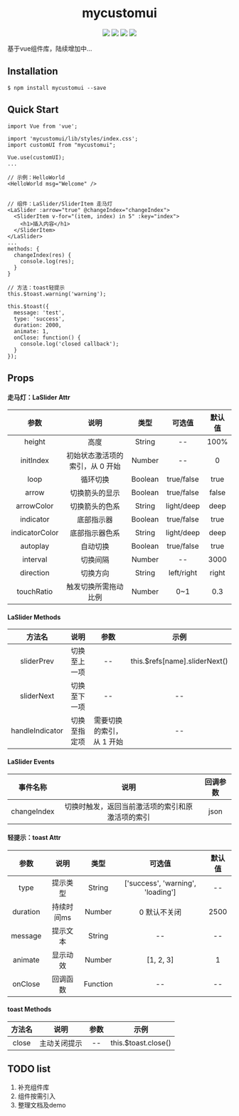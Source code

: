 <!--
[![NPM](https://nodei.co/npm/mycustomui.png?downloads=true&downloadRank=true&stars=true)](https://nodei.co/npm/mycustomui/) -->
<h1 align="center">mycustomui</h1>
<p align="center">
    <a href="https://www.npmjs.com/package/mycustomui"><img src="https://badgen.net/bundlephobia/minzip/mycustomui?color=cyan" /></a>
    <a href="https://www.npmjs.com/package/mycustomui"><img src="https://badgen.net/npm/dependents/mycustomui" /></a>
    <a href="https://www.npmjs.com/package/mycustomui"><img src="https://badgen.net/npm/v/mycustomui" /></a>
    <a href="https://www.npmjs.com/package/mycustomui"><img src="https://badgen.net/badge/license/MIT/blue" /></a>
</p>

基于vue组件库，陆续增加中...


## Installation
```
$ npm install mycustomui --save
```


## Quick Start
```
import Vue from 'vue';

import 'mycustomui/lib/styles/index.css';
import customUI from "mycustomui";

Vue.use(customUI);
...

// 示例：HelloWorld
<HelloWorld msg="Welcome" />


// 组件：LaSlider/SliderItem 走马灯
<LaSlider :arrow="true" @changeIndex="changeIndex">
  <SliderItem v-for="(item, index) in 5" :key="index">
    <h1>插入内容</h1>
  </SliderItem>
</LaSlider>
...
methods: {
  changeIndex(res) {
    console.log(res);
  }
}

// 方法：toast轻提示
this.$toast.warning('warning');

this.$toast({
  message: 'test',
  type: 'success',
  duration: 2000,
  animate: 1,
  onClose: function() {
    console.log('closed callback');
  }
});

```


## Props

#### 走马灯：LaSlider Attr
| 参数 | 说明 | 类型 | 可选值 | 默认值 |
| :------:| :------: | :------: | :------: | :------: |
| height | 高度 | String | -- | 100% |
| initIndex | 初始状态激活项的索引，从 0 开始 | Number | -- | 0 |
| loop | 循环切换 | Boolean | true/false | true |
| arrow | 切换箭头的显示 | Boolean | true/false | false |
| arrowColor | 切换箭头的色系 | String | light/deep | deep |
| indicator | 底部指示器 | Boolean | true/false | true |
| indicatorColor | 底部指示器色系 | String | light/deep | deep |
| autoplay | 自动切换 | Boolean | true/false | true |
| interval | 切换间隔 | Number | -- | 3000 |
| direction | 切换方向 | String | left/right | right |
| touchRatio | 触发切换所需拖动比例 | Number | 0~1 | 0.3 |

#### LaSlider Methods
| 方法名 | 说明 | 参数 | 示例 |
| :------:| :------: | :------: | :------: |
| sliderPrev | 	切换至上一项 | -- | this.$refs[name].sliderNext() |
| sliderNext | 	切换至下一项 | -- | -- |
| handleIndicator | 	切换至指定项 | 需要切换的索引，从 1 开始 | -- |

#### LaSlider Events
| 事件名称 | 说明 | 回调参数 |
| :------:| :------: | :------: |
| changeIndex | 切换时触发，返回当前激活项的索引和原激活项的索引 | json |


#### 轻提示：toast Attr
| 参数 | 说明 | 类型 | 可选值 | 默认值 |
| :------:| :------: | :------: | :------: | :------: |
| type | 提示类型 | String | ['success', 'warning', 'loading'] | -- |
| duration | 持续时间ms | Number | 0 默认不关闭 | 2500 |
| message | 提示文本 | String | -- | -- |
| animate | 显示动效 | Number | [1, 2, 3] | 1 |
| onClose | 回调函数 | Function | -- | -- |

#### toast Methods
| 方法名 | 说明 | 参数 | 示例 |
| :------:| :------: | :------: | :------: |
| close | 主动关闭提示 | -- | this.$toast.close() |

## TODO list
1. 补充组件库
2. 组件按需引入
3. 整理文档及demo



